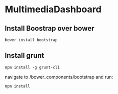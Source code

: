 # MultimediaDashboard

## Install Boostrap over bower
```
bower install bootstrap
```
## Install grunt 
```
npm install -g grunt-cli
```
navigate to /bower_components/bootstrap and run:

```
npm install
```